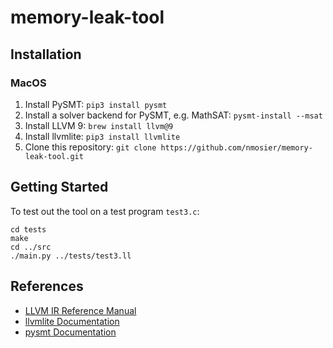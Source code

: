 # memory-leak-tool

## Installation
### MacOS
1. Install PySMT: `pip3 install pysmt`
1. Install a solver backend for PySMT, e.g. MathSAT: `pysmt-install --msat`
1. Install LLVM 9: `brew install llvm@9`
1. Install llvmlite: `pip3 install llvmlite`
1. Clone this repository: `git clone https://github.com/nmosier/memory-leak-tool.git`

## Getting Started
To test out the tool on a test program `test3.c`:
```
cd tests
make
cd ../src
./main.py ../tests/test3.ll
```
## References
- [LLVM IR Reference Manual](https://llvm.org/docs/LangRef.html)
- [llvmlite Documentation](https://llvmlite.readthedocs.io/en/latest/index.html)
- [pysmt Documentation](https://pysmt.readthedocs.io/en/latest/)
